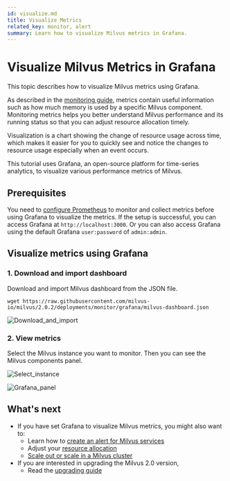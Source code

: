 ```yaml
---
id: visualize.md
title: Visualize Metrics
related_key: monitor, alert
summary: Learn how to visualize Milvus metrics in Grafana.
---
```


# Visualize Milvus Metrics in Grafana

This topic describes how to visualize Milvus metrics using Grafana.

As described in the [monitoring guide](monitor.md), metrics contain useful information such as how much memory is used by a specific Milvus component. Monitoring metrics helps you better understand Milvus performance and its running status so that you can adjust resource allocation timely. 

Visualization is a chart showing the change of resource usage across time, which makes it easier for you to quickly see and notice the changes to resource usage especially when an event occurs.

This tutorial uses Grafana, an open-source platform for time-series analytics, to visualize various performance metrics of Milvus.

## Prerequisites

You need to [configure Prometheus](monitor.md) to monitor and collect metrics before using Grafana to visualize the metrics. If the setup is successful, you can access Grafana at `http://localhost:3000`. Or you can also access Grafana using the default Grafana `user:password` of `admin:admin`.

## Visualize metrics using Grafana

### 1. Download and import dashboard

Download and import Milvus dashboard from the JSON file.

```
wget https://raw.githubusercontent.com/milvus-io/milvus/2.0.2/deployments/monitor/grafana/milvus-dashboard.json
```

![Download_and_import](../../../../assets/import_dashboard.png "Download and import dashboard.")

### 2. View metrics

Select the Milvus instance you want to monitor. Then you can see the Milvus components panel.


![Select_instance](../../../../assets/grafana_select.png "Select an instance.")

![Grafana_panel](../../../../assets/grafana_panel.png "Milvus components panel.")


## What's next
- If you have set Grafana to visualize Milvus metrics, you might also want to:
  - Learn how to [create an alert for Milvus services](alert.md)
  - Adjust your [resource allocation](allocate.md)
  - [Scale out or scale in a Milvus cluster](scaleout.md)
- If you are interested in upgrading the Milvus 2.0 version,
  - Read the [upgrading guide](upgrade.md)
